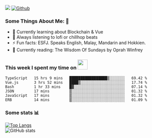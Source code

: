 ![](https://visitor-badge.laobi.icu/badge?page_id=seanho96.seanho96)
[![Github](https://img.shields.io/github/followers/seanho96?label=Follow&style=social)](https://github.com/seanho96)

### Some Things About Me: 👋
- 🌱 Currently learning about Blockchain & Vue
- :musical_note: Always listening to lofi or chillhop beats
- :zap: Fun facts: ESFJ. Speaks English, Malay, Mandarin and Hokkien.
- :book: Currently reading: The Wisdom Of Sundays by Oprah Winfrey

### This week I spent my time on <img src="https://media.giphy.com/media/SvQzkTQb3ZwKcj1QTO/giphy.gif" width="32">

<!--START_SECTION:waka-->

```text
TypeScript   15 hrs 9 mins   █████████████████▒░░░░░░░   69.42 %
Vue.js       3 hrs 52 mins   ████▒░░░░░░░░░░░░░░░░░░░░   17.74 %
Bash         1 hr 33 mins    █▓░░░░░░░░░░░░░░░░░░░░░░░   07.14 %
JSON         17 mins         ▒░░░░░░░░░░░░░░░░░░░░░░░░   01.32 %
JavaScript   17 mins         ▒░░░░░░░░░░░░░░░░░░░░░░░░   01.32 %
ERB          14 mins         ▒░░░░░░░░░░░░░░░░░░░░░░░░   01.09 %
```

<!--END_SECTION:waka-->

### Some stats 📊

[![Top Langs](https://github-readme-stats.vercel.app/api/top-langs/?username=seanho96&layout=compact&theme=graywhite)](https://github.com/anuraghazra/github-readme-stats)
<br/>
![GitHub stats](https://github-readme-stats.vercel.app/api?username=seanho96&show_icons=true&theme=graywhite)

